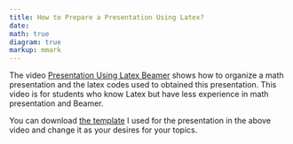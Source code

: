 ```yaml
---
title: How to Prepare a Presentation Using Latex?
date: 
math: true
diagram: true
markup: mmark
---
```


The video <a href="https://www.awesomescreenshot.com/video/9069678?key=ce8d81fbf50448ec951dffc94666c42a" target="_blank"> Presentation Using Latex Beamer</a> shows how to organize a math presentation and the latex codes used to obtained this presentation. This video is for students who know Latex but have less experience in math presentation and Beamer.

You can download <a href="https://drive.google.com/drive/folders/1ANtKyvpgepSjOWqfhvxkLKpA_5hzxLw-?usp=sharing" target="_blank"> the template</a> I used for the presentation in the above video and change it as your desires for your topics.



